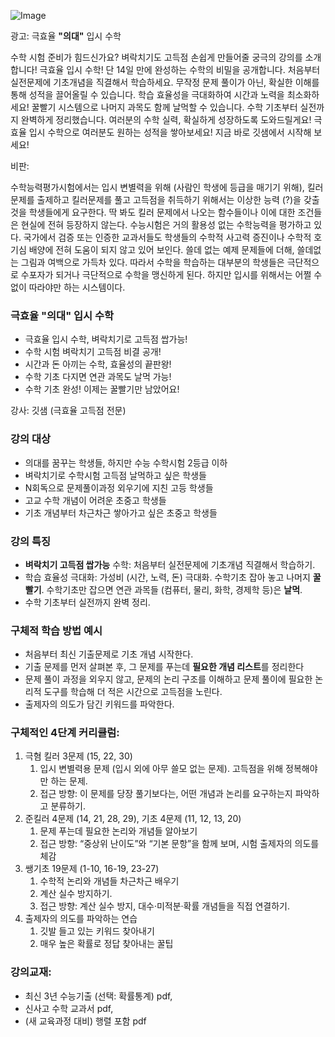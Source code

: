 
![Image](https://img.hankyung.com/photo/202405/PYH2024032008660001300_P4.jpg)


광고: 극효율 **"의대"** 입시 수학

수학 시험 준비가 힘드신가요?
벼락치기도 고득점 손쉽게 만들어줄 궁극의 강의를 소개합니다!
극효율 입시 수학!
단 14일 만에 완성하는 수학의 비밀을 공개합니다.
처음부터 실전문제에 기초개념을 직결해서 학습하세요.
무작정 문제 풀이가 아닌, 확실한 이해를 통해 성적을 끌어올릴 수 있습니다.
학습 효율성을 극대화하여 시간과 노력을 최소화하세요!
꿀빨기 시스템으로 나머지 과목도 함께 날먹할 수 있습니다.
수학 기초부터 실전까지 완벽하게 정리했습니다.
여러분의 수학 실력, 확실하게 성장하도록 도와드릴게요!
극효율 입시 수학으로 여러분도 원하는 성적을 쌓아보세요!
지금 바로 깃샘에서 시작해 보세요!


비판:

수학능력평가시험에서는 입시 변별력을 위해 (사람인 학생에 등급을 매기기 위해), 킬러 문제를 출제하고 킬러문제를 풀고 고득점을 취득하기 위해서는 이상한 능력 (?)을 갖출 것을 학생들에게 요구한다. 딱 봐도 킬러 문제에서 나오는 함수들이나 이에 대한 조건들은 현실에 전혀 등장하지 않는다. 수능시험은 거의 활용성 없는 수학능력을 평가하고 있다. 국가에서 검증 또는 인증한 교과서들도 학생들의 수학적 사고력 증진이나 수학적 호기심 배양에 전혀 도움이 되지 않고 있어 보인다. 쓸데 없는 예제 문제들에 더해, 쓸데없는 그림과 여백으로 가득차 있다. 따라서 수학을 학습하는 대부분의 학생들은 극단적으로 수포자가 되거나 극단적으로 수학을 맹신하게 된다. 하지만 입시를 위해서는 어쩔 수 없이 따라야만 하는 시스템이다.


### 극효율 **"의대"** 입시 수학

- 극효율 입시 수학, 벼락치기로 고득점 쌉가능!
- 수학 시험 벼락치기 고득점 비결 공개!
- 시간과 돈 아끼는 수학, 효율성의 끝판왕!
- 수학 기초 다지면 연관 과목도 날먹 가능!
- 수학 기초 완성! 이제는 꿀빨기만 남았어요!


강사: 깃샘 (극효율 고득점 전문)



### 강의 대상

- 의대를 꿈꾸는 학생들, 하지만 수능 수학시험 2등급 이하
- 벼락치기로 수학시험 고득점 날먹하고 싶은 학생들
- N회독으로 문제풀이과정 외우기에 지친 고등 학생들
- 고교 수학 개념이 어려운 초중고 학생들
- 기초 개념부터 차근차근 쌓아가고 싶은 초중고 학생들


### 강의 특징

- **벼락치기 고득점 쌉가능** 수학: 처음부터 실전문제에 기초개념 직결해서 학습하기.
- 학습 효율성 극대화: 가성비 (시간, 노력, 돈) 극대화. 수학기초 잡아 놓고 나머지 **꿀빨기**. 수학기초만 잡으면 연관 과목들 (컴퓨터, 물리, 화학, 경제학 등)은 **날먹**.
- 수학 기초부터 실전까지 완벽 정리.




### 구체적 학습 방법 예시
- 처음부터 최신 기출문제로 기초 개념 시작한다.
- 기출 문제를 먼저 살펴본 후, 그 문제를 푸는데 **필요한 개념 리스트**를 정리한다
- 문제 풀이 과정을 외우지 않고, 문제의 논리 구조를 이해하고 문제 풀이에 필요한 논리적 도구를 학습해 더 적은 시간으로 고득점을 노린다.
- 출제자의 의도가 담긴 키워드를 파악한다.


### 구체적인 4단계 커리큘럼: 

1. 극혐 킬러 3문제 (15, 22, 30)
    1. 입시 변별력용 문제 (입시 외에 아무 쓸모 없는 문제). 고득점을 위해 정복해야만 하는 문제.
    2. 접근 방향: 이 문제를 당장 풀기보다는, 어떤 개념과 논리를 요구하는지 파악하고 분류하기.
2. 준킬러 4문제 (14, 21, 28, 29), 기초 4문제 (11, 12, 13, 20)
    1. 문제 푸는데 필요한 논리와 개념들 알아보기
    2. 접근 방향: “중상위 난이도”와 “기본 문항”을 함께 보며, 시험 출제자의 의도를 체감
3. 쌩기초 19문제 (1-10, 16-19, 23-27)
    1. 수학적 논리와 개념들 차근차근 배우기
    2. 계산 실수 방지하기.
    3. 접근 방향: 계산 실수 방지, 대수·미적분·확률 개념들을 직접 연결하기.
4. 출제자의 의도를 파악하는 연습
	1. 깃발 들고 있는 키워드 찾아내기
	2. 매우 높은 확률로 정답 찾아내는 꿀팁


### 강의교재: 
- 최신 3년 수능기출 (선택: 확률통계) pdf, 
- 신사고 수학 교과서 pdf, 
- (새 교육과정 대비) 행렬 포함 pdf
